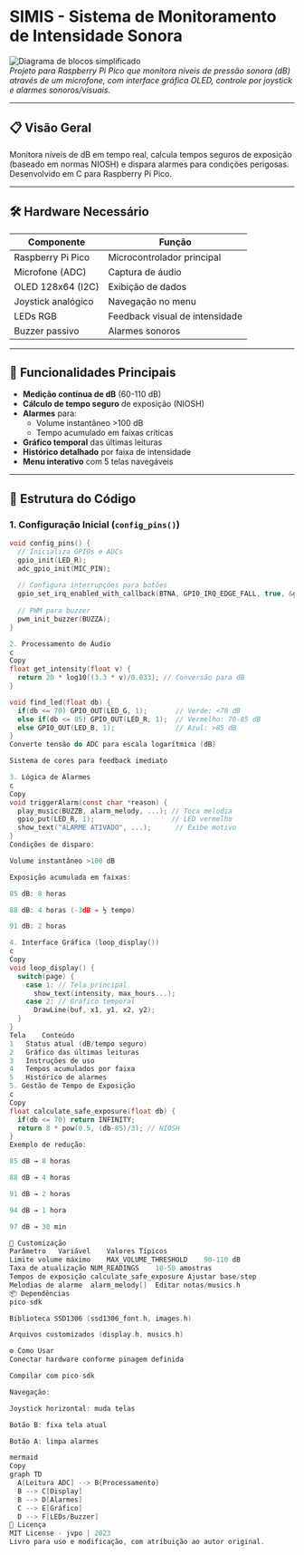 # SIMIS - Sistema de Monitoramento de Intensidade Sonora

![Diagrama de blocos simplificado](https://via.placeholder.com/800x400.png?text=Diagrama+do+Hardware)  
*Projeto para Raspberry Pi Pico que monitora níveis de pressão sonora (dB) através de um microfone, com interface gráfica OLED, controle por joystick e alarmes sonoros/visuais.*

---

## 📋 Visão Geral
Monitora níveis de dB em tempo real, calcula tempos seguros de exposição (baseado em normas NIOSH) e dispara alarmes para condições perigosas. Desenvolvido em C para Raspberry Pi Pico.

---

## 🛠 Hardware Necessário
| Componente           | Função                              |
|----------------------|-------------------------------------|
| Raspberry Pi Pico    | Microcontrolador principal          |
| Microfone (ADC)      | Captura de áudio                    |
| OLED 128x64 (I2C)    | Exibição de dados                   |
| Joystick analógico   | Navegação no menu                   |
| LEDs RGB             | Feedback visual de intensidade      |
| Buzzer passivo       | Alarmes sonoros                     |

---

## 🎯 Funcionalidades Principais
- **Medição contínua de dB** (60-110 dB)
- **Cálculo de tempo seguro** de exposição (NIOSH)
- **Alarmes** para:
  - Volume instantâneo >100 dB
  - Tempo acumulado em faixas críticas
- **Gráfico temporal** das últimas leituras
- **Histórico detalhado** por faixa de intensidade
- **Menu interativo** com 5 telas navegáveis

---

## 🧩 Estrutura do Código

### 1. Configuração Inicial (`config_pins()`)
```c
void config_pins() {
  // Inicializa GPIOs e ADCs
  gpio_init(LED_R);
  adc_gpio_init(MIC_PIN);
  
  // Configura interrupções para botões
  gpio_set_irq_enabled_with_callback(BTNA, GPIO_IRQ_EDGE_FALL, true, &gpio_callback);
  
  // PWM para buzzer
  pwm_init_buzzer(BUZZA);
}

2. Processamento de Áudio
c
Copy
float get_intensity(float v) {
  return 20 * log10((3.3 * v)/0.033); // Conversão para dB
}

void find_led(float db) {
  if(db <= 70) GPIO_OUT(LED_G, 1);       // Verde: <70 dB
  else if(db <= 85) GPIO_OUT(LED_R, 1);  // Vermelho: 70-85 dB
  else GPIO_OUT(LED_B, 1);               // Azul: >85 dB
}
Converte tensão do ADC para escala logarítmica (dB)

Sistema de cores para feedback imediato

3. Lógica de Alarmes
c
Copy
void triggerAlarm(const char *reason) {
  play_music(BUZZB, alarm_melody, ...); // Toca melodia
  gpio_put(LED_R, 1);                   // LED vermelho
  show_text("ALARME ATIVADO", ...);      // Exibe motivo
}
Condições de disparo:

Volume instantâneo >100 dB

Exposição acumulada em faixas:

85 dB: 8 horas

88 dB: 4 horas (-3dB = ½ tempo)

91 dB: 2 horas

4. Interface Gráfica (loop_display())
c
Copy
void loop_display() {
  switch(page) {
    case 1: // Tela principal
      show_text(intensity, max_hours...);
    case 2: // Gráfico temporal
      DrawLine(buf, x1, y1, x2, y2);
  }
}
Tela	Conteúdo
1	Status atual (dB/tempo seguro)
2	Gráfico das últimas leituras
3	Instruções de uso
4	Tempos acumulados por faixa
5	Histórico de alarmes
5. Gestão de Tempo de Exposição
c
Copy
float calculate_safe_exposure(float db) {
  if(db <= 70) return INFINITY;
  return 8 * pow(0.5, (db-85)/3); // NIOSH
}
Exemplo de redução:

85 dB → 8 horas

88 dB → 4 horas

91 dB → 2 horas

94 dB → 1 hora

97 dB → 30 min

🔧 Customização
Parâmetro	Variável	Valores Típicos
Limite volume máximo	MAX_VOLUME_THRESHOLD	90-110 dB
Taxa de atualização	NUM_READINGS	10-50 amostras
Tempos de exposição	calculate_safe_exposure	Ajustar base/step
Melodias de alarme	alarm_melody[]	Editar notas/musics.h
📦 Dependências
pico-sdk

Biblioteca SSD1306 (ssd1306_font.h, images.h)

Arquivos customizados (display.h, musics.h)

⚙ Como Usar
Conectar hardware conforme pinagem definida

Compilar com pico-sdk

Navegação:

Joystick horizontal: muda telas

Botão B: fixa tela atual

Botão A: limpa alarmes

mermaid
Copy
graph TD
  A[Leitura ADC] --> B{Processamento}
  B --> C[Display]
  B --> D[Alarmes]
  C --> E[Gráfico]
  D --> F[LEDs/Buzzer]
📄 Licença
MIT License - jvpo | 2023
Livro para uso e modificação, com atribuição ao autor original.